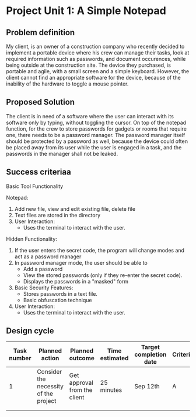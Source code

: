 
# Project Unit 1: A Simple Notepad

## Problem definition

My client, is an owner of a construction company who recently decided to implement a portable device where his crew can manage their tasks, look at required information such as passwords, and document occurences, while being outside at the construction site. The device they purchased, is portable and agile, with a small screen and a simple keyboard. However, the client cannot find an appropriate software for the device, because of the inability of the hardware to toggle a mouse pointer.

## Proposed Solution

The client is in need of a software where the user can interact with its software only by typing, without toggling the cursor. On top of the notepad function, for the crew to store passwords for gadgets or rooms that require one, there needs to be a password manager. The password manager itself should be protected by a password as well, because the device could often be placed away from its user while the user is engaged in a task, and the passwords in the manager shall not be leaked.

## Success criteriaa

Basic Tool Functionality

Notepad:
1.  Add new file, view and edit existing file, delete file
2.  Text files are stored in the directory
3.  User Interaction:
      - Uses the terminal to interact with the user.

Hidden Functionality:

1.  If the user enters the secret code, the program will change modes and act as a password manager
2.  In password manager mode, the user should be able to
      - Add a password
      - View the stored passwords (only if they re-enter the secret code).
      - Displays the passwords in a "masked" form
3.  Basic Security Features:
      - Stores passwords in a text file.
      - Basic obfuscation technique
4.  User Interaction:
      - Uses the terminal to interact with the user.


## Design cycle
| **Task number** | **Planned action**                     | **Planned outcome**          | **Time estimated** | **Target completion date** | **Criterion** |
|-----------------|----------------------------------------|------------------------------|--------------------|----------------------------|---------------|
| 1               | Consider the  necessity of the project | Get approval from the client | 25 minutes         | Sep 12th                   | A             |
|                 |                                        |                              |                    |                            |               |
|                 |                                        |                              |                    |                            |               |
